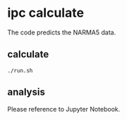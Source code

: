 # ipc calculate

The code predicts the NARMA5 data.

## calculate

```
./run.sh
```

## analysis

Please reference to Jupyter Notebook.
